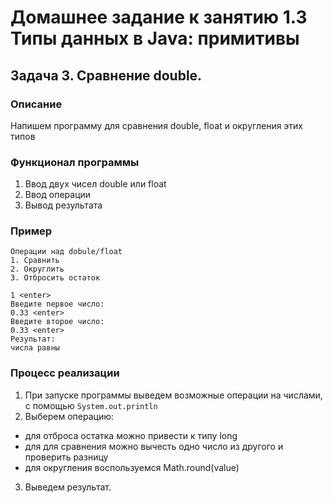 # Домашнее задание к занятию 1.3 Типы данных в Java: примитивы
## Задача 3. Сравнение double.

### Описание
Напишем программу для сравнения double, float и округления этих типов

### Функционал программы
1. Ввод двух чисел double или float
2. Ввод операции
3. Вывод результата 

### Пример
```
Операции над dobule/float
1. Сравнить
2. Округлить
3. Отбросить остаток

1 <enter>
Введите первое число:
0.33 <enter>
Введите второе число:
0.33 <enter>
Результат:
числа равны
```

### Процесс реализации
1. При запуске программы выведем возможные операции на числами, с помощью `System.out.println`
2. Выберем операцию:
  - для отброса остатка можно привести к типу long
  - для для сравнения можно вычесть одно число из другого и проверить разницу
  - для округления воспользуемся Math.round(value)  
3. Выведем результат.

